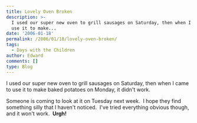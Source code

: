 ```yaml
---
title: Lovely Oven Broken
description: >-
  I used our super new oven to grill sausages on Saturday, then when I came to
  use it to make...
date: '2006-01-18'
permalink: /2006/01/18/lovely-oven-broken/
tags:
  - Days with the Children
author: Edward
comments: []
type: Blog
---
```


I used our super new oven to grill sausages on Saturday, then when I
came to use it to make baked potatoes on Monday, it didn\'t work.

Someone is coming to look at it on Tuesday next week.  I hope they find
something silly that I haven\'t noticed.  I\'ve tried everything obvious
though, and it won\'t work.  **Urgh!**

